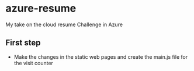 # azure-resume
My take on the cloud resume Challenge in Azure

## First step 
- Make the changes in the static web pages and create the main.js file for the visit counter